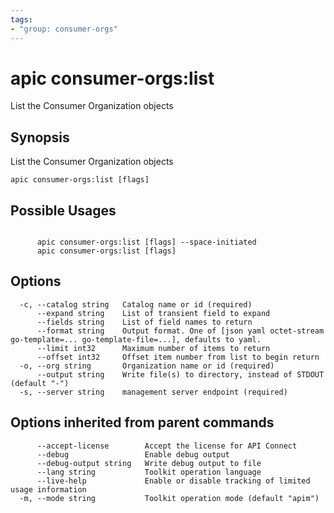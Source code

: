 ```yaml
---
tags:
- "group: consumer-orgs"
---
```

# apic consumer-orgs:list

List the Consumer Organization objects

## Synopsis

List the Consumer Organization objects

```
apic consumer-orgs:list [flags]
```

## Possible Usages

```

      apic consumer-orgs:list [flags] --space-initiated
      apic consumer-orgs:list [flags]

```

## Options

```
  -c, --catalog string   Catalog name or id (required)
      --expand string    List of transient field to expand
      --fields string    List of field names to return
      --format string    Output format. One of [json yaml octet-stream go-template=... go-template-file=...], defaults to yaml.
      --limit int32      Maximum number of items to return
      --offset int32     Offset item number from list to begin return
  -o, --org string       Organization name or id (required)
      --output string    Write file(s) to directory, instead of STDOUT (default "-")
  -s, --server string    management server endpoint (required)
```

## Options inherited from parent commands

```
      --accept-license        Accept the license for API Connect
      --debug                 Enable debug output
      --debug-output string   Write debug output to file
      --lang string           Toolkit operation language
      --live-help             Enable or disable tracking of limited usage information
  -m, --mode string           Toolkit operation mode (default "apim")
```
